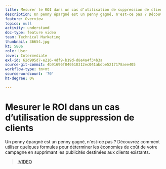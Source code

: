 ```yaml
---
title: Mesurer le ROI dans un cas d’utilisation de suppression de clients
description: Un penny épargné est un penny gagné, n'est-ce pas ? Découvrez comment utiliser quelques formules pour déterminer les économies de coût de votre campagne en supprimant les publicités destinées aux clients existants.
feature: Overview
topics: null
activity: understand
doc-type: feature video
team: Technical Marketing
thumbnail: 36654.jpg
kt: 5806
role: User
level: Intermediate
exl-id: 62d995d7-e216-4df9-b19d-d8e4a4f34b3a
source-git-commit: 4b91696f840518312ec041abdbe5217178aee405
workflow-type: tm+mt
source-wordcount: '70'
ht-degree: 0%

---
```


# Mesurer le ROI dans un cas d’utilisation de suppression de clients

Un penny épargné est un penny gagné, n&#39;est-ce pas ? Découvrez comment utiliser quelques formules pour déterminer les économies de coût de votre campagne en supprimant les publicités destinées aux clients existants.

>[!VIDEO](https://video.tv.adobe.com/v/36654/?quality=12&learn=on)
